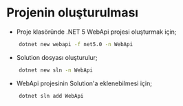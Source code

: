 # Projenin oluşturulması
* Proje klasöründe .NET 5 WebApi projesi oluşturmak için; 
```bash
    dotnet new webapi -f net5.0 -n WebApi
```
* Solution dosyası oluşturulur;
```bash
    dotnet new sln -n WebApi
```
* WebApi projesinin Solution'a eklenebilmesi için;
```bash
    dotnet sln add WebApi   
``` 